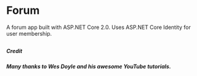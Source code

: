 # Forum
A forum app built with ASP.NET Core 2.0. Uses ASP.NET Core Identity for user membership.

## <h5>Credit</h5>

<h5>Many thanks to Wes Doyle and his awesome YouTube tutorials.</h5>
